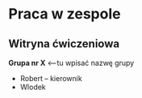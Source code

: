 # Praca w zespole 
## Witryna ćwiczeniowa
**Grupa nr X**  <--tu wpisać nazwę grupy
- Robert – kierownik
- Wlodek
